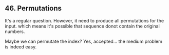 ## 46. Permutations

It's a regular question. However, it need to produce all permutations for the input. which means it's possible that sequence donot contain the original numbers.

Maybe we can permutate the index? Yes, accepted... the medium problem is indeed easy.
